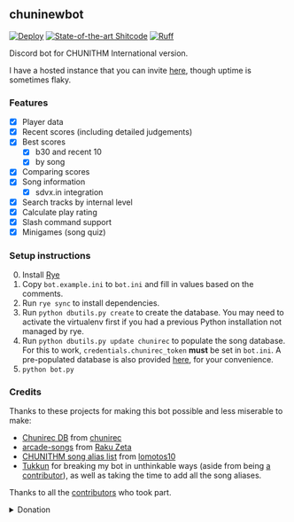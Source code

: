 ## chuninewbot

[![Deploy](https://github.com/beer-psi/chuninewbot/actions/workflows/deploy.yaml/badge.svg)](https://github.com/beer-psi/chuninewbot/actions/workflows/deploy.yaml)
[![State-of-the-art Shitcode](https://img.shields.io/static/v1?label=State-of-the-art&message=Shitcode&color=7B5804)](https://github.com/trekhleb/state-of-the-art-shitcode)
[![Ruff](https://img.shields.io/endpoint?url=https://raw.githubusercontent.com/astral-sh/ruff/main/assets/badge/v2.json)](https://github.com/astral-sh/ruff)

Discord bot for CHUNITHM International version.

I have a hosted instance that you can invite
[here](https://discord.com/oauth2/authorize?client_id=1091948342101155950&scope=bot+applications.commands&permissions=274877983744),
though uptime is sometimes flaky.

### Features

- [x] Player data
- [x] Recent scores (including detailed judgements)
- [x] Best scores
  - [x] b30 and recent 10
  - [x] by song
- [x] Comparing scores
- [x] Song information
  - [x] sdvx.in integration
- [x] Search tracks by internal level
- [x] Calculate play rating
- [x] Slash command support
- [x] Minigames (song quiz)

### Setup instructions

0. Install [Rye](https://rye.astral.sh/guide/installation/)
1. Copy `bot.example.ini` to `bot.ini` and fill in values based on the comments.
2. Run `rye sync` to install dependencies.
3. Run `python dbutils.py create` to create the database. You may need to activate the virtualenv first
   if you had a previous Python installation not managed by rye.
5. Run `python dbutils.py update chunirec` to populate the song database. For
   this to work, `credentials.chunirec_token` **must** be set in `bot.ini`. A
   pre-populated database is also provided
   [here](https://nightly.link/beer-psi/chuninewbot/workflows/test_creating_db.yaml/trunk/database.zip),
   for your convenience.
6. `python bot.py`

### Credits

Thanks to these projects for making this bot possible and less miserable to
make:

- [Chunirec DB](https://db.chunirec.net) from
  [chunirec](https://twitter.com/chunirec)
- [arcade-songs](https://arcade-songs.zetaraku.dev) from
  [Raku Zeta](https://github.com/zetaraku)
- [CHUNITHM song alias list](https://github.com/lomotos10/GCM-bot/blob/main/data/aliases/en/chuni.tsv)
  from [lomotos10](https://github.com/lomotos10)
- [Tukkun](https://github.com/tukkun1995) for breaking my bot in unthinkable
  ways (aside from being
  [a contributor](https://github.com/beer-psi/chuninewbot/pulls?q=is%3Apr+author%3Atukkun1995+)),
  as well as taking the time to add all the song aliases.

Thanks to all the
[contributors](https://github.com/beer-psi/chuninewbot/graphs/contributors) who
took part.

<details>
    <summary>Donation</summary>

chuninewbot is entirely free (as in both free beer and free speech), but you can
monetarily support its development by donating through [Ko-fi](https://ko-fi.com/beerpsi_)
or directly if you live in Vietnam:
- Bank: Vietcombank
- Account: beerpsi

Thank you to everyone who donated:
- [Tukkun](https://github.com/tukkun1995)
</details>
